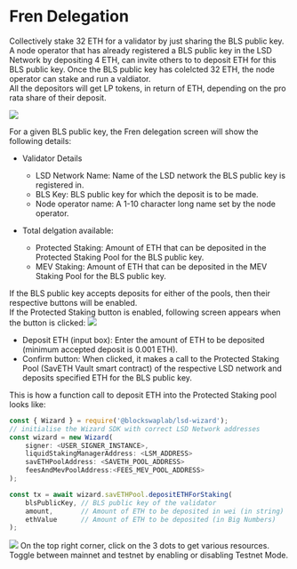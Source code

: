 # Fren Delegation
Collectively stake 32 ETH for a validator by just sharing the BLS public key.  
A node operator that has already registered a BLS public key in the LSD Network by depositing 4 ETH, can invite others to to deposit ETH for this BLS public key. Once the BLS public key has colelcted 32 ETH, the node operator can stake and run a valdiator.  
All the depositors will get LP tokens, in return of ETH, depending on the pro rata share of their deposit.

![](https://i.imgur.com/RhhvBh9.png)

For a given BLS public key, the Fren delegation screen will show the following details:
* Validator Details
    * LSD Network Name: Name of the LSD network the BLS public key is registered in.
    * BLS Key: BLS public key for which the deposit is to be made.
    * Node operator name: A 1-10 character long name set by the node operator.

* Total delgation available:
    * Protected Staking: Amount of ETH that can be deposited in the Protected Staking Pool for the BLS public key.
    * MEV Staking: Amount of ETH that can be deposited in the MEV Staking Pool for the BLS public key.

If the BLS public key accepts deposits for either of the pools, then their respective buttons will be enabled.  
If the Protected Staking button is enabled, following screen appears when the button is clicked:
![](https://i.imgur.com/7RymqKs.png)
* Deposit ETH (input box): Enter the amount of ETH to be deposited (minimum accepted deposit is 0.001 ETH).
* Confirm button: When clicked, it makes a call to the Protected Staking Pool (SavETH Vault smart contract) of the respective LSD network and deposits specified ETH for the BLS public key.

This is how a function call to deposit ETH into the Protected Staking pool looks like:
```javascript
const { Wizard } = require('@blockswaplab/lsd-wizard');
// initialise the Wizard SDK with correct LSD Network addresses
const wizard = new Wizard(
	signer: <USER_SIGNER_INSTANCE>,
	liquidStakingManagerAddress: <LSM_ADDRESS>
	savETHPoolAddress: <SAVETH_POOL_ADDRESS>
	feesAndMevPoolAddress:<FEES_MEV_POOL_ADDRESS>
);

const tx = await wizard.savETHPool.depositETHForStaking(
	blsPublicKey, // BLS public key of the validator
	amount,       // Amount of ETH to be deposited in wei (in string)
	ethValue      // Amount of ETH to be deposited (in Big Numbers)
);
```

![](https://i.imgur.com/BsFzlha.png)
On the top right corner, click on the 3 dots to get various resources. Toggle between mainnet and testnet by enabling or disabling Testnet Mode.
